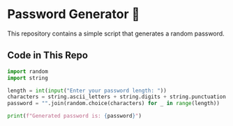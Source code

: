 # Password Generator 🔑  

This repository contains a simple script that generates a random password.  

## Code in This Repo  
```python
import random  
import string  

length = int(input("Enter your password length: "))  
characters = string.ascii_letters + string.digits + string.punctuation  
password = "".join(random.choice(characters) for _ in range(length))  

print(f"Generated password is: {password}")
